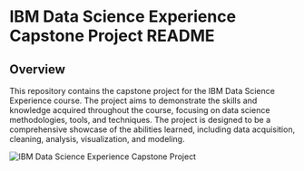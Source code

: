 
# IBM Data Science Experience Capstone Project README




## Overview
This repository contains the capstone project for the IBM Data Science Experience course. The project aims to demonstrate the skills and knowledge acquired throughout the course, focusing on data science methodologies, tools, and techniques. The project is designed to be a comprehensive showcase of the abilities learned, including data acquisition, cleaning, analysis, visualization, and modeling.

![IBM Data Science Experience Capstone Project](ds-capstone-template-courserajeff.gif)